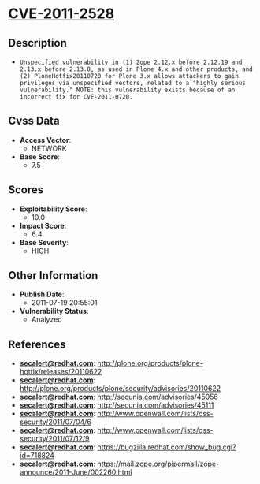 
# [CVE-2011-2528](http://plone.org/products/plone-hotfix/releases/20110622)

## Description

- `Unspecified vulnerability in (1) Zope 2.12.x before 2.12.19 and 2.13.x before 2.13.8, as used in Plone 4.x and other products, and (2) PloneHotfix20110720 for Plone 3.x allows attackers to gain privileges via unspecified vectors, related to a "highly serious vulnerability." NOTE: this vulnerability exists because of an incorrect fix for CVE-2011-0720.`

## Cvss Data

- **Access Vector**:
  - NETWORK
- **Base Score**:
  - 7.5

## Scores

- **Exploitability Score**:
  - 10.0
- **Impact Score**:
  - 6.4
- **Base Severity**:
  - HIGH

## Other Information

- **Publish Date**:
  - 2011-07-19 20:55:01
- **Vulnerability Status**:
  - Analyzed

## References

- **secalert@redhat.com**: http://plone.org/products/plone-hotfix/releases/20110622
- **secalert@redhat.com**: http://plone.org/products/plone/security/advisories/20110622
- **secalert@redhat.com**: http://secunia.com/advisories/45056
- **secalert@redhat.com**: http://secunia.com/advisories/45111
- **secalert@redhat.com**: http://www.openwall.com/lists/oss-security/2011/07/04/6
- **secalert@redhat.com**: http://www.openwall.com/lists/oss-security/2011/07/12/9
- **secalert@redhat.com**: https://bugzilla.redhat.com/show_bug.cgi?id=718824
- **secalert@redhat.com**: https://mail.zope.org/pipermail/zope-announce/2011-June/002260.html

